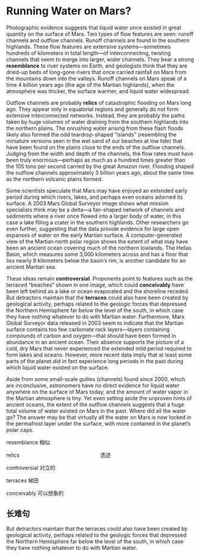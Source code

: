 # Running Water on Mars?

Photographic evidence suggests that liquid water once existed in great quantity on the surface of Mars. Two types of flow features are seen: runoff channels and outflow channels. Runoff channels are found in the southern highlands. These flow features are extensive systems—sometimes hundreds of kilometers in total length—of interconnecting, twisting channels that seem to merge into larger, wider channels. They bear a strong **resemblance** to river systems on Earth, and geologists think that they are dried-up beds of long-gone rivers that once carried rainfall on Mars from the mountains down into the valleys. Runoff channels on Mars speak of a time 4 billion years ago (the age of the Martian highlands), when the atmosphere was thicker, the surface warmer, and liquid water widespread.

Outflow channels are probably **relics** of catastrophic flooding on Mars long ago. They appear only in equatorial regions and generally do not form extensive interconnected networks. Instead, they are probably the paths taken by huge volumes of water draining from the southern highlands into the northern plains. The onrushing water arising from these flash floods likely also formed the odd teardrop-shaped “islands” (resembling the miniature versions seen in the wet sand of our beaches at low tide)  that have been found on the plains close to the ends of the outflow channels. Judging from the width and depth of the channels, the flow rates must have been truly enormous—perhaps as much as a hundred times greater than the 105 tons per second carried by the great Amazon river. Flooding shaped the outflow channels approximately 3 billion years ago, about the same time as the northern volcanic plains formed.

Some scientists speculate that Mars may have enjoyed an extended early period during which rivers, lakes, and perhaps even oceans adorned its surface. A 2003 Mars Global Surveyor image shows what mission specialists think may be a delta—a fan-shaped network of channels and sediments where a river once flowed into a larger body of water, in this case a lake filling a crater in the southern highlands. Other researchers go even further, suggesting that the data provide evidence for large open expanses of water on the early Martian surface. A computer-generated view of the Martian north polar region shows the extent of what may have been an ancient ocean covering much of the northern lowlands. The Hellas Basin, which measures some 3,000 kilometers across and has a floor that lies nearly 9 kilometers below the basin’s rim, is another candidate for an ancient Martian sea.

These ideas remain **controversial**. Proponents point to features such as the terraced “beaches” shown in one image, which could **conceivably** have been left behind as a lake or ocean evaporated and the shoreline receded. But detractors maintain that the **terraces** could also have been created by geological activity, perhaps related to the geologic forces that depressed the Northern Hemisphere far below the level of the south, in which case they have nothing whatever to do with Martian water. Furthermore, Mars Global Surveyor data released in 2003 seem to indicate that the Martian surface contains too few carbonate rock layers—layers containing compounds of carbon and oxygen—that should have been formed in abundance in an ancient ocean. Their absence supports the picture of a cold, dry Mars that never experienced the extended mild period required to form lakes and oceans. However, more recent data imply that at least some parts of the planet did in fact experience long periods in the past during which liquid water existed on the surface.

Aside from some small-scale gullies (channels) found since 2000, which are inconclusive, astronomers have no direct evidence for liquid water anywhere on the surface of Mars today, and the amount of water vapor in the Martian atmosphere is tiny. Yet even setting aside the unproven hints of ancient oceans, the extent of the outflow channels suggests that a huge total volume of water existed on Mars in the past. Where did all the water go? The answer may be that virtually all the water on Mars is now locked in the permafrost layer under the surface, with more contained in the planet’s polar caps.



resemblance                                       相似

relics                                                       遗迹

controversial                                       对立的

terraces                                                  梯田

conceivably                                            可以想象的







## 长难句

But detractors maintain that the terraces could also have been created by geological activity, perhaps related to the geologic forces that depressed the Northern Hemisphere far below the level of the south, in which case they have nothing whatever to do with Martian water.
